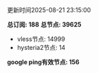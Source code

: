更新时间2025-08-21 23:15:00

**总订阅: 188**
**总节点: 39625**
- vless节点: 14999
- hysteria2节点: 14

**google ping有效节点: 156**
